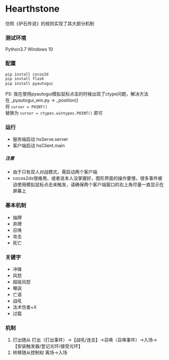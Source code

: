 # Hearthstone
仿照《炉石传说》的规则实现了其大部分机制

### 测试环境
Python3.7
Windows 10

### 配置
```powershell
pip install cocos2d  
pip install flask  
pip install pyautogui  
```  
PS: 我在使用pyautogui模拟鼠标点击的时候出现了ctype问题，解决方法  
在 _pyautogui_win.py -> _position()   
将 `cursor = POINT()`   
替换为 `cursor = ctypes.wintypes.POINT()` 即可  

### 运行
- 服务端启动 hsServe.server  
- 客户端启动 hsClient.main  

##### 注意
- 由于只有双人对战模式，需启动两个客户端  
- cocos2dx很难用，或者说本人没掌握好，图形界面的操作要慢，很多事件被迫使用模拟鼠标点击来触发，请确保两个客户端窗口的右上角尽量一直显示在屏幕上  

### 基本机制
- 抽牌
- 弃牌
- 召唤
- 攻击
- 死亡

### 关键字
- 冲锋
- 风怒
- 超级风怒
- 嘲讽
- 亡语
- 战吼
- 法术伤害+X
- 过载

### 机制
1. 打出随从
打出（打出事件）->【战吼/连击】->召唤（召唤事件）->入场->【安装触发器/登记光环/接受光环】
2. 转移随从控制权
离场->入场